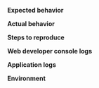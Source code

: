 <!-- Briefly describe the steps to reproduce the issue, expected and actual behavior. -->
**Expected behavior**

**Actual behavior**

**Steps to reproduce**
<!-- What actions did you do to break the app? :)-->

**Web developer console logs**
<!-- Press "View => Toggle Developer Tools" -->

**Application logs**
<!-- Are there errors seen in ~/Library/Application Support/BrowserDispatcher/BrowserDispatcher.log? If so, drop the logs here. -->

**Environment**
<!-- Mac OS version -->
